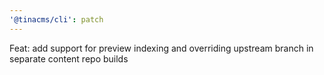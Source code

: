 ```yaml
---
'@tinacms/cli': patch
---
```


Feat: add support for preview indexing and overriding upstream branch in separate content repo builds
